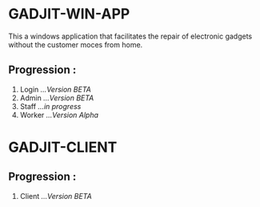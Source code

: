# GADJIT-WIN-APP
This a windows application that facilitates the repair of electronic gadgets without the customer moces from home.
## Progression :
  1. Login *...Version BETA*
  1. Admin *...Version BETA*
  1. Staff *...in progress*
  1. Worker *...Version Alpha*
  
# GADJIT-CLIENT
## Progression :
  1. Client *...Version BETA*
